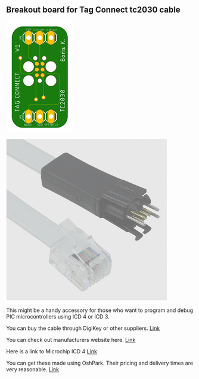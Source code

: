 ## Breakout board for Tag Connect tc2030 cable

![Board](/doc/readme-assets/top.png "Board")

![Cable](/doc/readme-assets/tc2030-mcp-nd.png "Cable")

This might be a handy accessory for those who want to program and debug PIC microcontrollers using ICD 4 or ICD 3.

You can buy the cable through DigiKey or other suppliers. [Link](https://www.digikey.com/products/en/development-boards-kits-programmers/accessories/783?k=&pkeyword=&pv184=1270&FV=ffe0030f%2Cfffc0096&quantity=0&ColumnSort=0&page=1&stock=1&datasheet=1&pageSize=500)

You can check out manufacturers website here. [Link](http://www.tag-connect.com/)

Here is a link to Microchip ICD 4 [Link](pagehttp://www.microchip.com/Developmenttools/ProductDetails.aspx?PartNO=DV164045)

You can get these made using OshPark. Their pricing and delivery times are very reasonable. [Link](www.oshpark.com)



